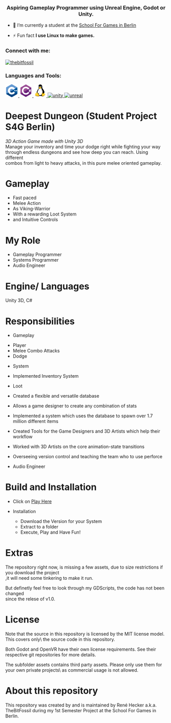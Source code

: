 <h3 align="center">Aspiring Gameplay Programmer using Unreal Engine, Godot or Unity.</h3>

- 🔭 I’m currently a student at the [School For Games in Berlin](https://www.school4games.net/)

- ⚡ Fun fact **I use Linux to make games.**

<h3 align="left">Connect with me:</h3>
<p align="left">
<a href="https://linkedin.com/in/thebitfossil" target="blank"><img align="center" src="https://raw.githubusercontent.com/rahuldkjain/github-profile-readme-generator/master/src/images/icons/Social/linked-in-alt.svg" alt="thebitfossil" height="30" width="40" /></a>
</p>

<h3 align="left">Languages and Tools:</h3>
<p align="left"> <a href="https://www.w3schools.com/cpp/" target="_blank" rel="noreferrer"> <img src="https://raw.githubusercontent.com/devicons/devicon/master/icons/cplusplus/cplusplus-original.svg" alt="cplusplus" width="40" height="40"/> </a> <a href="https://www.w3schools.com/cs/" target="_blank" rel="noreferrer"> <img src="https://raw.githubusercontent.com/devicons/devicon/master/icons/csharp/csharp-original.svg" alt="csharp" width="40" height="40"/> </a> <a href="https://www.linux.org/" target="_blank" rel="noreferrer"> <img src="https://raw.githubusercontent.com/devicons/devicon/master/icons/linux/linux-original.svg" alt="linux" width="40" height="40"/> </a> <a href="https://unity.com/" target="_blank" rel="noreferrer"> <img src="https://www.vectorlogo.zone/logos/unity3d/unity3d-icon.svg" alt="unity" width="40" height="40"/> </a> <a href="https://unrealengine.com/" target="_blank" rel="noreferrer"> <img src="https://raw.githubusercontent.com/kenangundogan/fontisto/036b7eca71aab1bef8e6a0518f7329f13ed62f6b/icons/svg/brand/unreal-engine.svg" alt="unreal" width="40" height="40"/> </a> </p>

# Deepest Dungeon (Student Project S4G Berlin)

*3D Action Game made with Unity 3D* \
Manage your inventory and time your dodge right while fighting your way \
through endless dungeons and see how deep you can reach. Using different \
combos from light to heavy attacks, in this pure melee oriented gameplay.

# Gameplay

* Fast paced
* Melee Action
* As Viking-Warrior
* With a rewarding Loot System
* and Intuitive Controls

# My Role

* Gameplay Programmer
* Systems Programmer
* Audio Engineer

# Engine/ Languages

Unity 3D, C#

# Responsibilities

- Gameplay
* Player
 * Melee Combo Attacks
 * Dodge
 
- System
* Implemented Inventory System
* Loot
 * Created a flexible and versatile database
 * Allows a game designer to create any combination of stats
 * Implemented a system which uses the database to spawn over 1.7 million different items
* Created Tools for the Game Designers and 3D Artists which help their workflow

* Worked with 3D Artists on the core animation-state transitions
* Overseeing version control and teaching the team who to use perforce
* Audio Engineer 


# Build and Installation

* Click on [Play Here](https://ascent-of-the-dragon.school4games.net/)

* Installation

  * Download the Version for your System
  * Extract to a folder
  * Execute, Play and Have Fun!

# Extras

The repository right now, is missing a few assets, due to size restrictions if you download the project\
,it will need some tinkering to make it run.

But definetly feel free to look through my GDScripts, the code has not been changed\
since the relese of v1.0.

# License

Note that the source in this repository is licensed by the MIT license model. This covers only\ 
the source code in this repository.

Both Godot and OpenVR have their own license requirements. See their respective git repositories for more details.

The subfolder assets contains third party assets. Please only use them for your own private projects\ 
as commercial usage is not allowed.

# About this repository
This repository was created by and is maintained by René Hecker a.k.a. TheBitFossil
during my 1st Semester Project at the School For Games in Berlin.

